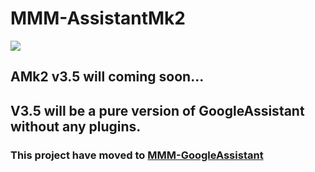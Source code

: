 # MMM-AssistantMk2
![](resources/AMk2_Big.png)

## AMk2 v3.5 will coming soon...
## V3.5 will be a pure version of GoogleAssistant without any plugins.

### This project have moved to [MMM-GoogleAssistant](https://github.com/bugsounet/MMM-GoogleAssistant)
